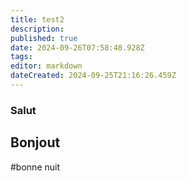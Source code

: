 ```yaml
---
title: test2
description: 
published: true
date: 2024-09-26T07:58:48.928Z
tags: 
editor: markdown
dateCreated: 2024-09-25T21:16:26.459Z
---
```


### Salut

## Bonjout

#bonne nuit